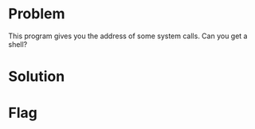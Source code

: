 # Problem
This program gives you the address of some system calls. Can you get a shell?

# Solution


# Flag
